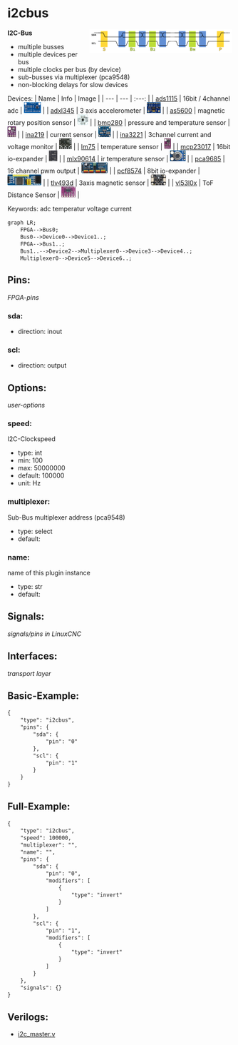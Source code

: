 # i2cbus

<img align="right" width="320" src="image.png">

**I2C-Bus**

* multiple busses
* multiple devices per bus
* multiple clocks per bus (by device)
* sub-busses via multiplexer (pca9548)
* non-blocking delays for slow devices
        

Devices:
| Name | Info | Image |
| --- |  --- | :---: |
| [ads1115](devices/ads1115/) | 16bit / 4channel adc | <img src="devices/ads1115/image.png" height="24"> |
| [adxl345](devices/adxl345/) | 3 axis accelerometer | <img src="devices/adxl345/image.png" height="24"> |
| [as5600](devices/as5600/) | magnetic rotary position sensor | <img src="devices/as5600/image.png" height="24"> |
| [bmp280](devices/bmp280/) | pressure and temperature sensor | <img src="devices/bmp280/image.png" height="24"> |
| [ina219](devices/ina219/) | current sensor | <img src="devices/ina219/image.png" height="24"> |
| [ina3221](devices/ina3221/) | 3channel current and voltage monitor | <img src="devices/ina3221/image.png" height="24"> |
| [lm75](devices/lm75/) | temperature sensor | <img src="devices/lm75/image.png" height="24"> |
| [mcp23017](devices/mcp23017/) | 16bit io-expander | <img src="devices/mcp23017/image.png" height="24"> |
| [mlx90614](devices/mlx90614/) | ir temperature sensor | <img src="devices/mlx90614/image.png" height="24"> |
| [pca9685](devices/pca9685/) | 16 channel pwm output | <img src="devices/pca9685/image.png" height="24"> |
| [pcf8574](devices/pcf8574/) | 8bit io-expander | <img src="devices/pcf8574/image.png" height="24"> |
| [tlv493d](devices/tlv493d/) | 3axis magnetic sensor | <img src="devices/tlv493d/image.png" height="24"> |
| [vl53l0x](devices/vl53l0x/) | ToF Distance Sensor | <img src="devices/vl53l0x/image.png" height="24"> |

Keywords: adc temperatur voltage current

```mermaid
graph LR;
    FPGA-->Bus0;
    Bus0-->Device0-->Device1..;
    FPGA-->Bus1..;
    Bus1..-->Device2-->Multiplexer0-->Device3-->Device4..;
    Multiplexer0-->Device5-->Device6..;
```

## Pins:
*FPGA-pins*
### sda:

 * direction: inout

### scl:

 * direction: output


## Options:
*user-options*
### speed:
I2C-Clockspeed

 * type: int
 * min: 100
 * max: 50000000
 * default: 100000
 * unit: Hz

### multiplexer:
Sub-Bus multiplexer address (pca9548)

 * type: select
 * default: 

### name:
name of this plugin instance

 * type: str
 * default: 


## Signals:
*signals/pins in LinuxCNC*


## Interfaces:
*transport layer*


## Basic-Example:
```
{
    "type": "i2cbus",
    "pins": {
        "sda": {
            "pin": "0"
        },
        "scl": {
            "pin": "1"
        }
    }
}
```

## Full-Example:
```
{
    "type": "i2cbus",
    "speed": 100000,
    "multiplexer": "",
    "name": "",
    "pins": {
        "sda": {
            "pin": "0",
            "modifiers": [
                {
                    "type": "invert"
                }
            ]
        },
        "scl": {
            "pin": "1",
            "modifiers": [
                {
                    "type": "invert"
                }
            ]
        }
    },
    "signals": {}
}
```

## Verilogs:
 * [i2c_master.v](i2c_master.v)
